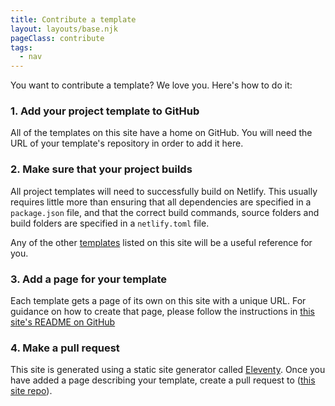 ```yaml
---
title: Contribute a template
layout: layouts/base.njk
pageClass: contribute
tags:
  - nav
---
```


You want to contribute a template? We love you. Here's how to do it:

### 1. Add your project template to GitHub

All of the templates on this site have a home on GitHub. You will need the URL of your template's repository in order to add it here.


### 2. Make sure that your project builds

All project templates will need to successfully build on Netlify. This usually requires little more than ensuring that all dependencies are specified in a `package.json` file, and that the correct build commands, source folders and build folders are specified in a `netlify.toml` file.

Any of the other [templates](/) listed on this site will be a useful reference for you.


### 3. Add a page for your template

Each template gets a page of its own on this site with a unique URL. For guidance on how to create that page, please follow the instructions in [this site's README on GitHub](https://github.com/netlify/templates)


### 4. Make a pull request

This site is generated using a static site generator called [Eleventy](https://11ty.io). Once you have added a page describing your template, create a pull request to ([this site repo](https://github.com/netlify/templates)).
